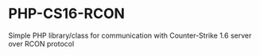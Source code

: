 # PHP-CS16-RCON
Simple PHP library/class for communication with Counter-Strike 1.6 server over RCON protocol
